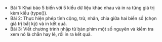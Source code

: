 - Bài 1: Khai báo 5 biến với 5 kiểu dữ liệu khác nhau và in ra từng giá trị kèm kiểu (type()).
- Bài 2: Thực hiện phép tính cộng, trừ, nhân, chia giữa hai biến số (chọn giá trị bất kỳ) và in kết quả.
- Bài 3: Viết chương trình nhập từ bàn phím một số nguyên và kiểm tra xem nó là chẵn hay lẻ, rồi in ra kết quả.